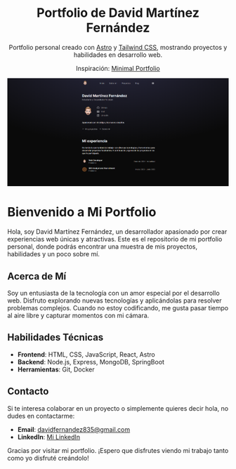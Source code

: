 <div align="center">
    <h1 align="center">Portfolio de David Martínez Fernández</h1>
    <p align="center">Portfolio personal creado con <a href="https://astro.build/" target="_blank">Astro</a> y <a href="https://tailwindcss.com/" target="_blank">Tailwind CSS</a>, mostrando proyectos y habilidades en desarrollo web.</p>
    <p>Inspiración: <a href="https://minimal-portfolio.witzdam.com/">Minimal Portfolio</a></p>
</div>

![alt text](public/image.png)
# Bienvenido a Mi Portfolio

Hola, soy David Martínez Fernández, un desarrollador apasionado por crear experiencias web únicas y atractivas. Este es el repositorio de mi portfolio personal, donde podrás encontrar una muestra de mis proyectos, habilidades y un poco sobre mí.

## Acerca de Mí

Soy un entusiasta de la tecnología con un amor especial por el desarrollo web. Disfruto explorando nuevas tecnologías y aplicándolas para resolver problemas complejos. Cuando no estoy codificando, me gusta pasar tiempo al aire libre y capturar momentos con mi cámara.


## Habilidades Técnicas

- **Frontend**: HTML, CSS, JavaScript, React, Astro
- **Backend**: Node.js, Express, MongoDB, SpringBoot
- **Herramientas**: Git, Docker

## Contacto

Si te interesa colaborar en un proyecto o simplemente quieres decir hola, no dudes en contactarme:

- **Email**: davidfernandez835@gmail.com
- **LinkedIn**: [Mi LinkedIn](https://www.linkedin.com/in/davidmf99/)

Gracias por visitar mi portfolio. ¡Espero que disfrutes viendo mi trabajo tanto como yo disfruté creándolo!